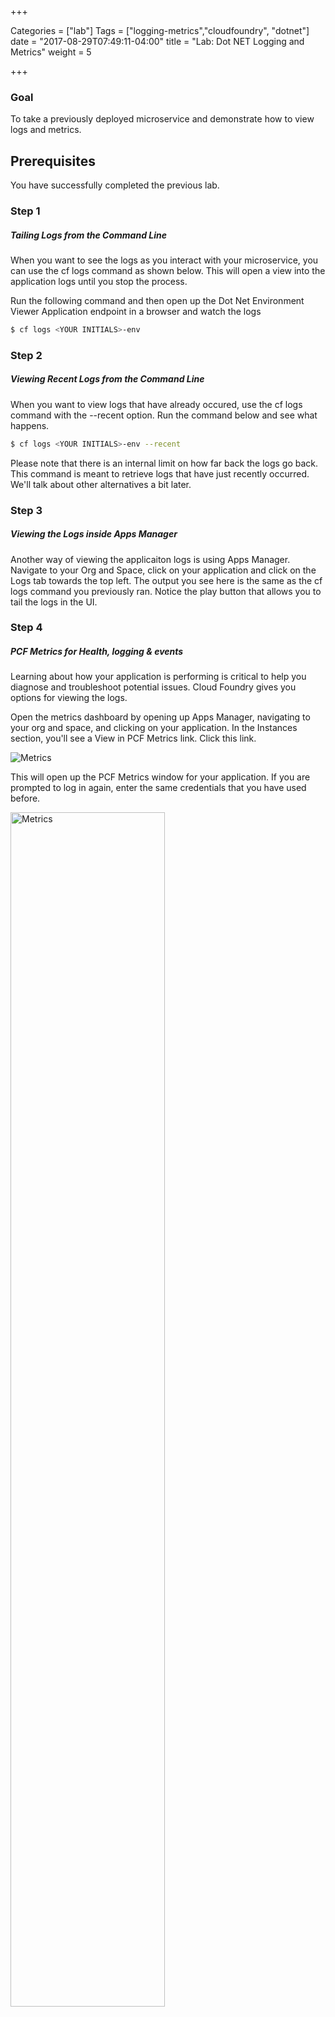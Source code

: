 +++

Categories = ["lab"]
Tags = ["logging-metrics","cloudfoundry", "dotnet"]
date = "2017-08-29T07:49:11-04:00"
title = "Lab: Dot NET Logging and Metrics"
weight = 5

+++

### Goal

To take a previously deployed microservice and demonstrate how to view logs and metrics.

<!--more-->

Prerequisites
--

You have successfully completed the previous lab.

### Step 1
##### Tailing Logs from the Command Line

When you want to see the logs as you interact with your microservice, you can use the cf logs command as shown below. This will open a view into the application logs until you stop the process.

Run the following command and then open up the Dot Net Environment Viewer Application endpoint in a browser and watch the logs

   ````bash
   $ cf logs <YOUR INITIALS>-env
   ````

### Step 2
##### Viewing Recent Logs from the Command Line

When you want to view logs that have already occured, use the cf logs command with the --recent option. Run the command below and see what happens.

   ````bash
   $ cf logs <YOUR INITIALS>-env --recent
   ````

Please note that there is an internal limit on how far back the logs go back. This command is meant to retrieve logs that have just recently occurred. We'll talk about other alternatives a bit later.

### Step 3
##### Viewing the Logs inside Apps Manager

Another way of viewing the applicaiton logs is using Apps Manager. Navigate to your Org and Space, click on your application and click on the Logs tab towards the top left. The output you see here is the same as the cf logs command you previously ran. Notice the play button that allows you to tail the logs in the UI.  

### Step 4
##### PCF Metrics for Health, logging & events

Learning about how your application is performing is critical to help you diagnose and troubleshoot potential issues. Cloud Foundry gives you options for viewing the logs.

Open the metrics dashboard by opening up Apps Manager, navigating to your org and space, and clicking on your application. In the Instances section, you'll see a View in PCF Metrics link. Click this link.

<img src="/images/dotnet-pcf-metrics.png" alt="Metrics" sytle="width: 70%; "/>

This will open up the PCF Metrics window for your application. If you are prompted to log in again, enter the same credentials that you have used before.

<img src="/images/pcf-metrics-for-env.png" alt="Metrics" style="width: 70%;"/>

You can Monitor your Container Metrics, Network Metrics and Events for your app. Explore your logs, which shows all your app logs streamed using the Loggregator.

<img src="/images/metrics-architecture.png" alt="Metrics" style="width: 70%;"/>

### Step 5
##### Search & Highlight Log entries

Scroll down to the Logs section in PCF Metrics. Notice that you have the option to change the sort order of the logs, use the Type selection to choose which components you want to see in the logs as well as filtering the logs by keywords and highlighting words within them. You can also select a timeframe on the timeline to further limit the logs you see within the logging area.

Take a few minutes to navigate and interact with PCF Metrics
